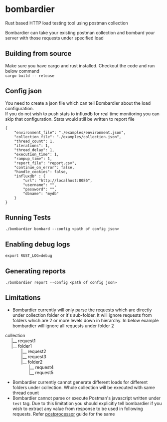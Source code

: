 # bombardier
Rust based HTTP load testing tool using postman collection


Bombardier can take your existing postman collection and bombard your server with those requests under specified load

## Building from source
Make sure you have cargo and rust installed. Checkout the code and run below command   
`cargo build -- release`
  
  
## Config json
You need to create a json file which can tell Bombardier about the load configuration.  
If you do not wish to push stats to influxdb for real time monitoring you can skip that configuration. Stats would still be written to report file

```
{
    "environment_file": "./examples/environment.json",
    "collection_file": "./examples/collection.json",
    "thread_count": 1,
    "iterations": 1,
    "thread_delay": 1,
    "execution_time": 1,
    "rampup_time": 1,
    "report_file": "report.csv",
    "continue_on_error": false,
    "handle_cookies": false,
    "influxdb" : {
        "url": "http://localhost:8086",
        "username": "",
        "password": "",
        "dbname": "mydb"
    }
}
```

## Running Tests
`./bombardier bombard --config <path of config json>`

## Enabling debug logs
`export RUST_LOG=debug`

## Generating reports
`./bombardier report --config <path of config json>`

## Limitations
* Bombardier currently will only parse the requests which are directly under collection folder or it's sub-folder. It will ignore requests from folders which are 2 or more levels down in hierarchy.
  In below example bombardier will ignore all requests under folder 2

collection  
&nbsp; &nbsp; &nbsp;|__ request1  
&nbsp; &nbsp; &nbsp;|__ folder1  
&nbsp; &nbsp; &nbsp; &nbsp; &nbsp; &nbsp; &nbsp;|__ request2  
&nbsp; &nbsp; &nbsp; &nbsp; &nbsp; &nbsp; &nbsp;|__ request3  
&nbsp; &nbsp; &nbsp; &nbsp; &nbsp; &nbsp; &nbsp;|__ folder2  
&nbsp; &nbsp; &nbsp; &nbsp; &nbsp; &nbsp; &nbsp; &nbsp; &nbsp; &nbsp;|__ request4  
&nbsp; &nbsp; &nbsp; &nbsp; &nbsp; &nbsp; &nbsp; &nbsp; &nbsp; &nbsp;|__ request5  
            
* Bombardier currently cannot generate different loads for different folders under collection. Whole collection will be executed with same thread count
* Bombardier cannot parse or execute Postman's javascript written under `test` tag. Due to this limitation you should explicitly tell bombardier if you wish to extract any value from response to be used in following requests. Refer [postprocessor](https://github.com/coding-yogi/bombardier/blob/develop/docs/postprocessor.md) guide for the same
